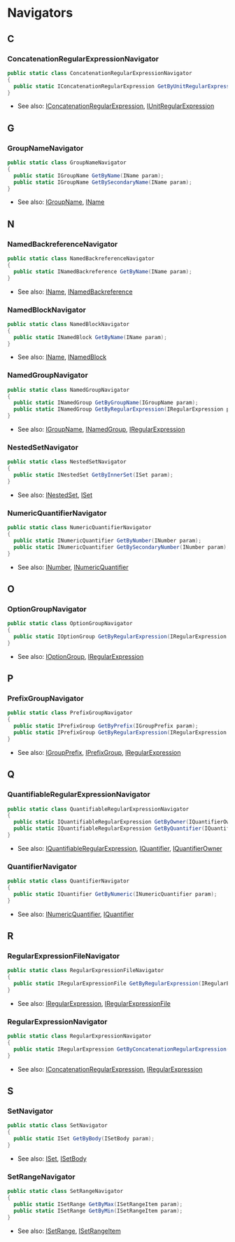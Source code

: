 # Navigators

<!-- Index A - Z (auto-generated. Remove this line if manually adding/removing entries) -->

<!-- toc -->
<!-- toc stop -->

## C

### ConcatenationRegularExpressionNavigator

<!-- Begin ConcatenationRegularExpressionNavigator -->

```cs
public static class ConcatenationRegularExpressionNavigator
{
  public static IConcatenationRegularExpression GetByUnitRegularExpression(IUnitRegularExpression param);
}
```

* See also: [IConcatenationRegularExpression](TreeNodesA-N.md#iconcatenationregularexpression), [IUnitRegularExpression](TreeNodesO-Z.md#iunitregularexpression)

<!-- End ConcatenationRegularExpressionNavigator -->

## G

### GroupNameNavigator

<!-- Begin GroupNameNavigator -->

```cs
public static class GroupNameNavigator
{
  public static IGroupName GetByName(IName param);
  public static IGroupName GetBySecondaryName(IName param);
}
```

* See also: [IGroupName](TreeNodesA-N.md#igroupname), [IName](TreeNodesA-N.md#iname)

<!-- End GroupNameNavigator -->

## N

### NamedBackreferenceNavigator

<!-- Begin NamedBackreferenceNavigator -->

```cs
public static class NamedBackreferenceNavigator
{
  public static INamedBackreference GetByName(IName param);
}
```

* See also: [IName](TreeNodesA-N.md#iname), [INamedBackreference](TreeNodesA-N.md#inamedbackreference)

<!-- End NamedBackreferenceNavigator -->

### NamedBlockNavigator

<!-- Begin NamedBlockNavigator -->

```cs
public static class NamedBlockNavigator
{
  public static INamedBlock GetByName(IName param);
}
```

* See also: [IName](TreeNodesA-N.md#iname), [INamedBlock](TreeNodesA-N.md#inamedblock)

<!-- End NamedBlockNavigator -->

### NamedGroupNavigator

<!-- Begin NamedGroupNavigator -->

```cs
public static class NamedGroupNavigator
{
  public static INamedGroup GetByGroupName(IGroupName param);
  public static INamedGroup GetByRegularExpression(IRegularExpression param);
}
```

* See also: [IGroupName](TreeNodesA-N.md#igroupname), [INamedGroup](TreeNodesA-N.md#inamedgroup), [IRegularExpression](TreeNodesO-Z.md#iregularexpression)

<!-- End NamedGroupNavigator -->

### NestedSetNavigator

<!-- Begin NestedSetNavigator -->

```cs
public static class NestedSetNavigator
{
  public static INestedSet GetByInnerSet(ISet param);
}
```

* See also: [INestedSet](TreeNodesA-N.md#inestedset), [ISet](TreeNodesO-Z.md#iset)

<!-- End NestedSetNavigator -->

### NumericQuantifierNavigator

<!-- Begin NumericQuantifierNavigator -->

```cs
public static class NumericQuantifierNavigator
{
  public static INumericQuantifier GetByNumber(INumber param);
  public static INumericQuantifier GetBySecondaryNumber(INumber param);
}
```

* See also: [INumber](TreeNodesA-N.md#inumber), [INumericQuantifier](TreeNodesA-N.md#inumericquantifier)

<!-- End NumericQuantifierNavigator -->

## O

### OptionGroupNavigator

<!-- Begin OptionGroupNavigator -->

```cs
public static class OptionGroupNavigator
{
  public static IOptionGroup GetByRegularExpression(IRegularExpression param);
}
```

* See also: [IOptionGroup](TreeNodesO-Z.md#ioptiongroup), [IRegularExpression](TreeNodesO-Z.md#iregularexpression)

<!-- End OptionGroupNavigator -->

## P

### PrefixGroupNavigator

<!-- Begin PrefixGroupNavigator -->

```cs
public static class PrefixGroupNavigator
{
  public static IPrefixGroup GetByPrefix(IGroupPrefix param);
  public static IPrefixGroup GetByRegularExpression(IRegularExpression param);
}
```

* See also: [IGroupPrefix](TreeNodesA-N.md#igroupprefix), [IPrefixGroup](TreeNodesO-Z.md#iprefixgroup), [IRegularExpression](TreeNodesO-Z.md#iregularexpression)

<!-- End PrefixGroupNavigator -->

## Q

### QuantifiableRegularExpressionNavigator

<!-- Begin QuantifiableRegularExpressionNavigator -->

```cs
public static class QuantifiableRegularExpressionNavigator
{
  public static IQuantifiableRegularExpression GetByOwner(IQuantifierOwner param);
  public static IQuantifiableRegularExpression GetByQuantifier(IQuantifier param);
}
```

* See also: [IQuantifiableRegularExpression](TreeNodesO-Z.md#iquantifiableregularexpression), [IQuantifier](TreeNodesO-Z.md#iquantifier), [IQuantifierOwner](TreeNodesO-Z.md#iquantifierowner)

<!-- End QuantifiableRegularExpressionNavigator -->

### QuantifierNavigator

<!-- Begin QuantifierNavigator -->

```cs
public static class QuantifierNavigator
{
  public static IQuantifier GetByNumeric(INumericQuantifier param);
}
```

* See also: [INumericQuantifier](TreeNodesA-N.md#inumericquantifier), [IQuantifier](TreeNodesO-Z.md#iquantifier)

<!-- End QuantifierNavigator -->

## R

### RegularExpressionFileNavigator

<!-- Begin RegularExpressionFileNavigator -->

```cs
public static class RegularExpressionFileNavigator
{
  public static IRegularExpressionFile GetByRegularExpression(IRegularExpression param);
}
```

* See also: [IRegularExpression](TreeNodesO-Z.md#iregularexpression), [IRegularExpressionFile](TreeNodesO-Z.md#iregularexpressionfile)

<!-- End RegularExpressionFileNavigator -->

### RegularExpressionNavigator

<!-- Begin RegularExpressionNavigator -->

```cs
public static class RegularExpressionNavigator
{
  public static IRegularExpression GetByConcatenationRegularExpression(IConcatenationRegularExpression param);
}
```

* See also: [IConcatenationRegularExpression](TreeNodesA-N.md#iconcatenationregularexpression), [IRegularExpression](TreeNodesO-Z.md#iregularexpression)

<!-- End RegularExpressionNavigator -->

## S

### SetNavigator

<!-- Begin SetNavigator -->

```cs
public static class SetNavigator
{
  public static ISet GetByBody(ISetBody param);
}
```

* See also: [ISet](TreeNodesO-Z.md#iset), [ISetBody](TreeNodesO-Z.md#isetbody)

<!-- End SetNavigator -->

### SetRangeNavigator

<!-- Begin SetRangeNavigator -->

```cs
public static class SetRangeNavigator
{
  public static ISetRange GetByMax(ISetRangeItem param);
  public static ISetRange GetByMin(ISetRangeItem param);
}
```

* See also: [ISetRange](TreeNodesO-Z.md#isetrange), [ISetRangeItem](TreeNodesO-Z.md#isetrangeitem)

<!-- End SetRangeNavigator -->





